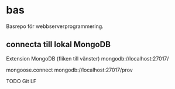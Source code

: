 # bas
Basrepo för webbserverprogrammering.

## connecta till lokal MongoDB
Extension MongoDB (fliken till vänster)
mongodb://localhost:27017/

mongoose.connect
mongodb://localhost:27017/prov

TODO 
Git LF